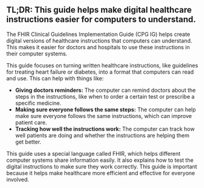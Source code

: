 ## TL;DR: This guide helps make digital healthcare instructions easier for computers to understand.

The FHIR Clinical Guidelines Implementation Guide (CPG IG) helps create digital versions of healthcare instructions that computers can understand. This makes it easier for doctors and hospitals to use these instructions in their computer systems.

This guide focuses on turning written healthcare instructions, like guidelines for treating heart failure or diabetes, into a format that computers can read and use. This can help with things like:

* **Giving doctors reminders:**  The computer can remind doctors about the steps in the instructions, like when to order a certain test or prescribe a specific medicine.
* **Making sure everyone follows the same steps:**  The computer can help make sure everyone follows the same instructions, which can improve patient care.
* **Tracking how well the instructions work:**  The computer can track how well patients are doing and whether the instructions are helping them get better.

This guide uses a special language called FHIR, which helps different computer systems share information easily. It also explains how to test the digital instructions to make sure they work correctly. This guide is important because it helps make healthcare more efficient and effective for everyone involved. 
